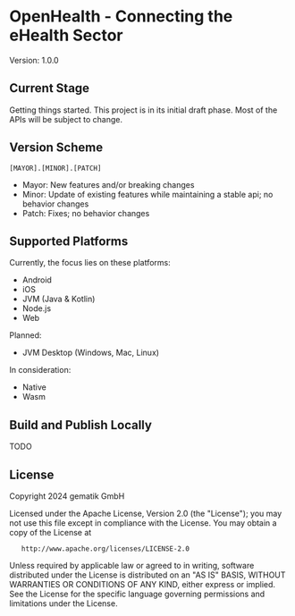# OpenHealth - Connecting the eHealth Sector

Version: 1.0.0

## Current Stage

Getting things started. This project is in its initial draft phase.
Most of the APIs will be subject to change.

## Version Scheme

`[MAYOR].[MINOR].[PATCH]`

- Mayor: New features and/or breaking changes
- Minor: Update of existing features while maintaining a stable api; no behavior changes
- Patch: Fixes; no behavior changes

## Supported Platforms

Currently, the focus lies on these platforms:
- Android
- iOS
- JVM (Java & Kotlin)
- Node.js
- Web

Planned:
- JVM Desktop (Windows, Mac, Linux)

In consideration:
- Native
- Wasm

## Build and Publish Locally

TODO

## License

Copyright 2024 gematik GmbH

Licensed under the Apache License, Version 2.0 (the "License");
you may not use this file except in compliance with the License.
You may obtain a copy of the License at

       http://www.apache.org/licenses/LICENSE-2.0

Unless required by applicable law or agreed to in writing, software
distributed under the License is distributed on an "AS IS" BASIS,
WITHOUT WARRANTIES OR CONDITIONS OF ANY KIND, either express or implied.
See the License for the specific language governing permissions and
limitations under the License.